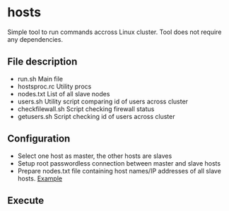 # hosts
Simple tool to run commands accross Linux cluster. Tool does not require any dependencies.

## File description
* run.sh Main file
* hostsproc.rc Utility procs
* nodes.txt List of all slave nodes
* users.sh Utility script comparing id of users across cluster
* checkfilewall.sh Script checking firewall status
* getusers.sh Script checking id of users across cluster

## Configuration
* Select one host as master, the other hosts are slaves
* Setup root passwordless connection between master and slave hosts
* Prepare nodes.txt file containing host names/IP addresses of all slave hosts. [Example](nodes.txt)

## Execute





